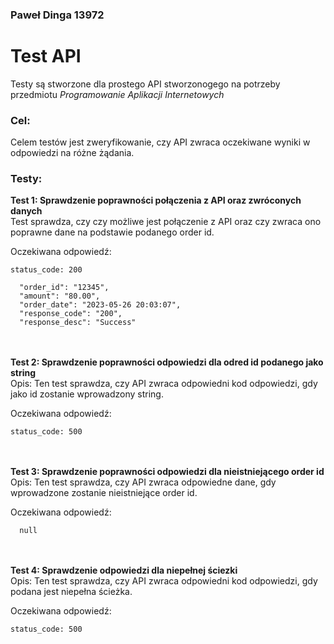 ### Paweł Dinga 13972
# Test API
Testy są stworzone dla prostego API stworzonogego na potrzeby przedmiotu _Programowanie Aplikacji Internetowych_
### Cel:<br>
Celem testów jest zweryfikowanie, czy API zwraca oczekiwane wyniki w odpowiedzi na różne żądania.<br>

### Testy:<br>
**Test 1: Sprawdzenie poprawności połączenia z API oraz zwróconych danych**<br>
Test sprawdza, czy czy możliwe jest połączenie z API oraz czy zwraca ono poprawne dane na podstawie podanego order id.

Oczekiwana odpowiedź:
```
status_code: 200
```
```
  "order_id": "12345",
  "amount": "80.00",
  "order_date": "2023-05-26 20:03:07",
  "response_code": "200",
  "response_desc": "Success"
```
<br><br>
**Test 2: Sprawdzenie poprawności odpowiedzi dla odred id podanego jako string**<br>
Opis: Ten test sprawdza, czy API zwraca odpowiedni kod odpowiedzi, gdy jako id zostanie wprowadzony string.


Oczekiwana odpowiedź:

```
status_code: 500
```
<br><br>
**Test 3: Sprawdzenie poprawności odpowiedzi dla nieistniejącego order id** <br>
Opis: Ten test sprawdza, czy API zwraca odpowiedne dane, gdy wprowadzone zostanie nieistniejące order id.


Oczekiwana odpowiedź:
```
  null
```
<br><br>
**Test 4: Sprawdzenie odpowiedzi dla niepełnej ściezki**<br>
Opis: Ten test sprawdza, czy API zwraca odpowiedni kod odpowiedzi, gdy podana jest niepełna ścieżka.

Oczekiwana odpowiedź:
```
status_code: 500
```



